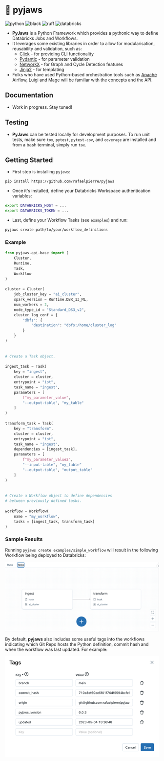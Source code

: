 # 🦈 pyjaws

![python](https://img.shields.io/badge/Python-3776AB.svg?style=for-the-badge&logo=Python&logoColor=white) ![black](https://shields.io/badge/black-black?logo=black&style=for-the-badge) ![ruff](https://img.shields.io/badge/Ruff-FCC21B.svg?style=for-the-badge&logo=Ruff&logoColor=yellow) ![databricks](https://img.shields.io/badge/Databricks-FF3621.svg?style=for-the-badge&logo=Databricks&logoColor=white)

* **PyJaws** is a Python Framework which provides a pythonic way to define Databricks Jobs and Workflows.
* It leverages some existing libraries in order to allow for modularisation, reusability and validation, such as:
    * [Click](https://click.palletsprojects.com/en/8.1.x/) - for providing CLI functionality
    * [Pydantic](https://docs.pydantic.dev/latest/) - for parameter validation
    * [NetworkX](https://networkx.org/) - for Graph and Cycle Detection features
    * [Jinja2](https://jinja.palletsprojects.com/en/3.1.x/) - for templating
 * Folks who have used Python-based orchestration tools such as [Apache Airflow](https://airflow.apache.org/), [Luigi](https://luigi.readthedocs.io/en/stable/) and [Mage](https://pypi.org/project/mage-ai/) will be familiar with the concepts and the API.

## Documentation

* Work in progress. Stay tuned!

## Testing

* **PyJaws** can be tested locally for development purposes. To run unit tests, make sure `tox`, `pytest`, `pytest-cov`, and `coverage` are installed and from a bash terminal, simply run `tox`.

## Getting Started

* First step is installing `pyjaws`:

```bash
pip install https://github.com/rafaelpierre/pyjaws
```

* Once it's installed, define your Databricks Workspace authentication variables:

```bash
export DATABRICKS_HOST = ...
export DATABRICKS_TOKEN = ...
```

* Last, define your Workflow Tasks (see `examples`) and run:

```bash
pyjaws create path/to/your/workflow_definitions
```

### Example

```python
from pyjaws.api.base import (
    Cluster,
    Runtime,
    Task,
    Workflow
)

cluster = Cluster(
    job_cluster_key = "ai_cluster",
    spark_version = Runtime.DBR_13_ML,
    num_workers = 2,
    node_type_id = "Standard_DS3_v2",
    cluster_log_conf = {
        "dbfs": {
            "destination": "dbfs:/home/cluster_log"
        }
    }
)


# Create a Task object.

ingest_task = Task(
    key = "ingest",
    cluster = cluster,
    entrypoint = "iot",
    task_name = "ingest",
    parameters = [
        f"my_parameter_value",
        "--output-table", "my_table"
    ]
)

transform_task = Task(
    key = "transform",
    cluster = cluster,
    entrypoint = "iot",
    task_name = "ingest",
    dependencies = [ingest_task],
    parameters = [
        f"my_parameter_value2",
        "--input-table", "my_table"
        "--output-table", "output_table"
    ]
)


# Create a Workflow object to define dependencies
# between previously defined tasks.

workflow = Workflow(
    name = "my_workflow",
    tasks = [ingest_task, transform_task]
)
```

### Sample Results

Running `pyjaws create examples/simple_workflow` will result in the following Workflow being deployed to Databricks:

![workflow](https://github.com/rafaelpierre/pyjaws/blob/main/img/workflow.png?raw=true "Workflow")

By default, **pyjaws** also includes some useful tags into the workflows indicating which Git Repo hosts the Python definition, commit hash and when the workflow was last updated. For example:

![workflow](https://github.com/rafaelpierre/pyjaws/blob/main/img/tags.png?raw=true "Workflow")
